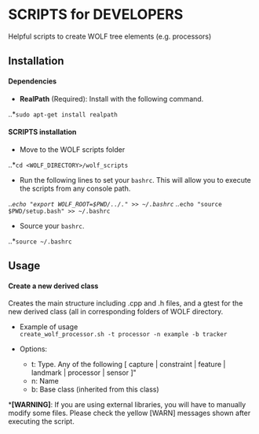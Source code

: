 # SCRIPTS for DEVELOPERS

Helpful scripts to create WOLF tree elements (e.g. processors)

## Installation

#### Dependencies

  * __RealPath__ (Required): Install with the following command.
  
  ..*`sudo apt-get install realpath`
  
#### SCRIPTS installation  

  * Move to the WOLF scripts folder 
  
  ..*`cd <WOLF_DIRECTORY>/wolf_scripts`  

  * Run the following lines to set your `bashrc`. This will allow you to execute the scripts from any console path.
  
  ..*`echo "export WOLF_ROOT=$PWD/../." >> ~/.bashrc`
  ..*`echo "source $PWD/setup.bash" >> ~/.bashrc`
   
  * Source your `bashrc`.
  
  ..*`source ~/.bashrc` 

## Usage

#### Create a new derived class

Creates the main structure including .cpp and .h files, and a gtest for the new derived class (all in corresponding folders of WOLF directory. 

  * Example of usage  
  `create_wolf_processor.sh -t processor -n example -b tracker` 

  * Options:
    - t: Type. Any of the following [ capture | constraint | feature | landmark | processor | sensor ]"
    - n: Name 
    - b: Base class (inherited from this class)
  
  *__[WARNING]__: If you are using external libraries, you will have to manually modify some files. Please check the yellow [WARN] messages shown after executing the script.  
    